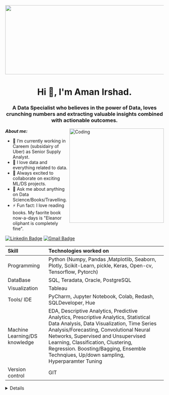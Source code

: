 <img src="https://drive.google.com/uc?export=view&id=1onBQePas7asNzIPju6hZYMXpUUbteD2L" width="840" height="220" allow="autoplay">

<h1 align="center">Hi 👋, I'm Aman Irshad.</h1>
<h3 align="center">A Data Specialist who believes in the power of Data, loves crunching numbers and extracting valuable insights combined with actionable outcomes.</h3>
<img align="right" alt="Coding" width="300" src="https://cdn.dribbble.com/users/2646423/screenshots/5507196/computer.gif">

***About me:*** 

- 🔭 I’m currently working in Careem (subsidairy of Uber) as Senior Supply Analyst.  
- 🌱 I love data and everything related to data.
- 👯 Always excited to collaborate on exciting ML/DS projects.
- 💬 Ask me about anything on Data Science/Books/Travelling.
- ⚡ Fun fact: I love reading books. My faorite book now-a-days is "Eleanor oliphant is completely fine".

[![Linkedin Badge](https://img.shields.io/badge/-LinkedIn-blue?style=flat-square&logo=Linkedin&logoColor=white&link=https://www.linkedin.com/in/amanirshad15/)](https://www.linkedin.com/in/amanirshad15/)
[![Gmail Badge](https://img.shields.io/badge/-Gmail-c14438?style=flat-square&logo=Gmail&logoColor=white&link=mailto:amanirshad1@gmail.com)](mailto:amanirshad1@gmail.com)


| Skill | Technologies worked on | 
|:--|:------------|
| Programming | Python (Numpy, Pandas ,Matplotlib, Seaborn, Plotly, Scikit-Learn, pickle, Keras, Open-cv, Tensorflow, Pytorch) |
| DataBase | SQL, Teradata, Oracle, PostgreSQL |
| Visualization | Tableau |
| Tools/ IDE | PyCharm, Jupyter Notebook, Colab, Redash, SQLDeveloper, Hue|
| Machine Learning/DS knowledge | EDA, Descriptive Analytics, Predictive Analytics, Prescriptive Analytics, Statistical Data Analysis, Data Visualization, Time Series Analysis/Forecasting, Convolutional Neural Networks, Supervised and Unsupervised Learning, Classification, Clustering, Regression. Boosting/Bagging, Ensemble Technqiues, Up/down sampling, Hyperparamter Tuning |
| Version control | GIT |

<details>
<p align="center">
  <a href="https://github.com/wervlad">
    <img src="http://github-profile-summary-cards.vercel.app/api/cards/profile-details?username=amanbajwa&theme=transparent" />
  </a>
  <a href="https://github.com/wervlad">
    <img src="https://github-readme-streak-stats.herokuapp.com/?user=amanbajwa&hide_border=true&card_width=338&theme=transparent" />
  </a>
  <a href="https://github.com/wervlad">
    <img src="http://github-profile-summary-cards.vercel.app/api/cards/stats?username=amanbajwa&theme=transparent" />
  </a>
  <a href="https://github.com/wervlad">
    <img src="https://github-readme-stats.vercel.app/api/top-langs/?username=amanbajwa&langs_count=10&exclude_repo=&hide=jupyter%20notebook,vim%20script,cmake,makefile,batchfile,emacs%20lisp,css,html&layout=default&card_width=699&hide_border=true&theme=transparent" />
  </a>
</p>
</details>
